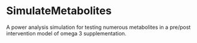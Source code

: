 # SimulateMetabolites
A power analysis simulation for testing numerous metabolites in a pre/post intervention model of omega 3 supplementation.
